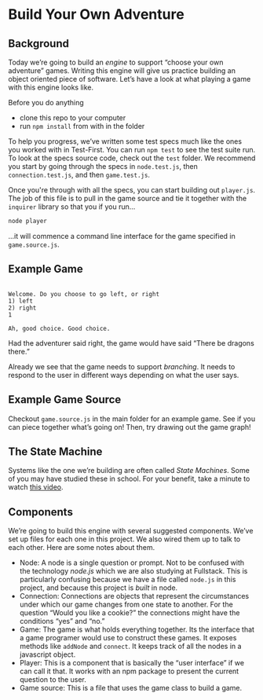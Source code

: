 # Build Your Own Adventure


## Background
Today we’re going to build an *engine* to support “choose your own adventure” games. Writing this engine will give us practice building an object oriented piece of software. Let’s have a look at what playing a game with this engine looks like.

Before you do anything

* clone this repo to your computer
* run `npm install` from with in the folder

To help you progress, we’ve written some test specs much like the ones you worked with in Test-First. You can run `npm test` to see the test suite run. To look at the specs source code, check out the `test` folder. We recommend you start by going through the specs in `node.test.js`, then `connection.test.js`, and then `game.test.js`.

Once you're through with all the specs, you can start building out `player.js`. The job of this file is to pull in the game source and tie it together with the `inquirer` library so that you if you run...

```bash
node player
```

...it will commence a command line interface for the game specified in `game.source.js`.

## Example Game
```

Welcome. Do you choose to go left, or right
1) left
2) right
1

Ah, good choice. Good choice.
```

Had the adventurer said right, the game would have said “There be dragons there.”

Already we see that the game needs to support *branching*. It needs to respond to the user in different ways depending on what the user says.

## Example Game Source

Checkout `game.source.js` in the main folder for an example game. See if you can piece together what’s going on! Then, try drawing out the game graph!

## The State Machine

Systems like the one we’re building are often called _State Machines_. Some of you may have studied these in school. For your benefit, take a minute to watch [this video](https://www.youtube.com/watch?v=-Yicg2TTMPs).

## Components

We’re going to build this engine with several suggested components. We’ve set up files for each one in this project. We also wired them up to talk to each other. Here are some notes about them.

- Node: A node is a single question or prompt. Not to be confused with the technology _node.js_ which we are also studying at Fullstack. This is particularly confusing because we have a file called `node.js` in this project, and because this project is _built_ in node.
- Connection: Connections are objects that represent the circumstances under which our game changes from one state to another. For the question “Would you like a cookie?” the connections might have the conditions “yes” and “no.”
- Game: The game is what holds everything together. Its the interface that a game programer would use to construct these games. It exposes methods like `addNode` and `connect`. It keeps track of all the nodes in a javascript object.
- Player: This is a component that is basically the “user interface” if we can call it that. It works with an npm package to present the current question to the user. 
- Game source: This is a file that uses the game class to build a game. 
